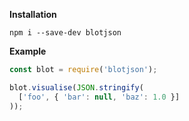 
**Installation**
```
npm i --save-dev blotjson
```
**Example**
```js
const blot = require('blotjson');

blot.visualise(JSON.stringify(
  ['foo', { 'bar': null, 'baz': 1.0 }]
));
```
